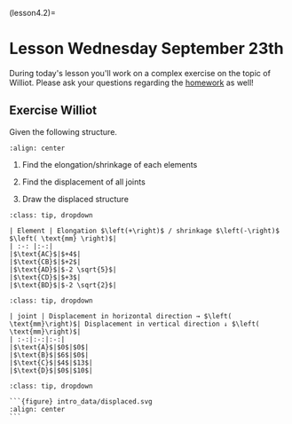(lesson4.2)=
# Lesson Wednesday September 23th

During today's lesson you'll work on a complex exercise on the topic of Williot. Please ask your questions regarding the [homework](homework4.2) as well!

## Exercise Williot

Given the following structure.

```{figure} intro_data/structure.svg
:align: center
```

1. Find the elongation/shrinkage of each elements

2. Find the displacement of all joints

3. Draw the displaced structure


````{admonition} Solution assignment 1
:class: tip, dropdown

| Element | Elongation $\left(+\right)$ / shrinkage $\left(-\right)$ $\left( \text{mm} \right)$|
| :-: |:-:|
|$\text{AC}$|$+4$|
|$\text{CB}$|$+2$|
|$\text{AD}$|$-2 \sqrt{5}$|
|$\text{CD}$|$+3$|
|$\text{BD}$|$-2 \sqrt{2}$|

````

````{admonition} Solution assignment 2
:class: tip, dropdown

| joint | Displacement in horizontal direction → $\left( \text{mm}\right)$| Displacement in vertical direction ↓ $\left( \text{mm}\right)$|
| :-:|:-:|:-:|
|$\text{A}$|$0$|$0$|
|$\text{B}$|$6$|$0$|
|$\text{C}$|$4$|$13$|
|$\text{D}$|$0$|$10$|
````


````{admonition} Solution assignment 3
:class: tip, dropdown

```{figure} intro_data/displaced.svg
:align: center
```

````
